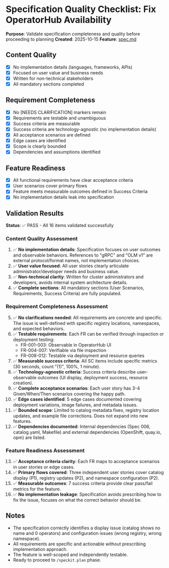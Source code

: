 # Specification Quality Checklist: Fix OperatorHub Availability

**Purpose**: Validate specification completeness and quality before proceeding to planning
**Created**: 2025-10-15
**Feature**: [spec.md](../spec.md)

## Content Quality

- [x] No implementation details (languages, frameworks, APIs)
- [x] Focused on user value and business needs
- [x] Written for non-technical stakeholders
- [x] All mandatory sections completed

## Requirement Completeness

- [x] No [NEEDS CLARIFICATION] markers remain
- [x] Requirements are testable and unambiguous
- [x] Success criteria are measurable
- [x] Success criteria are technology-agnostic (no implementation details)
- [x] All acceptance scenarios are defined
- [x] Edge cases are identified
- [x] Scope is clearly bounded
- [x] Dependencies and assumptions identified

## Feature Readiness

- [x] All functional requirements have clear acceptance criteria
- [x] User scenarios cover primary flows
- [x] Feature meets measurable outcomes defined in Success Criteria
- [x] No implementation details leak into specification

## Validation Results

**Status**: ✅ PASS - All 16 items validated successfully

### Content Quality Assessment

1. ✅ **No implementation details**: Specification focuses on user outcomes and observable behaviors. References to "gRPC" and "OLM v1" are external protocol/format names, not implementation choices.
2. ✅ **User value focused**: All user stories clearly articulate administrator/developer needs and business value.
3. ✅ **Non-technical clarity**: Written for cluster administrators and developers, avoids internal system architecture details.
4. ✅ **Complete sections**: All mandatory sections (User Scenarios, Requirements, Success Criteria) are fully populated.

### Requirement Completeness Assessment

5. ✅ **No clarifications needed**: All requirements are concrete and specific. The issue is well-defined with specific registry locations, namespaces, and expected behaviors.
6. ✅ **Testable requirements**: Each FR can be verified through inspection or deployment testing:
   - FR-001-003: Observable in OperatorHub UI
   - FR-004-007: Verifiable via file inspection
   - FR-008-012: Testable via deployment and resource queries
7. ✅ **Measurable success criteria**: All SC items include specific metrics (30 seconds, count "(1)", 100%, 1 minute).
8. ✅ **Technology-agnostic criteria**: Success criteria describe user-observable outcomes (UI display, deployment success, resource creation).
9. ✅ **Complete acceptance scenarios**: Each user story has 3-4 Given/When/Then scenarios covering the happy path.
10. ✅ **Edge cases identified**: 5 edge cases documented covering deployment variations, image failures, and metadata issues.
11. ✅ **Bounded scope**: Limited to catalog metadata fixes, registry location updates, and example file corrections. Does not expand into new features.
12. ✅ **Dependencies documented**: Internal dependencies (Spec 006, catalog.yaml, Makefile) and external dependencies (OpenShift, quay.io, opm) are listed.

### Feature Readiness Assessment

13. ✅ **Acceptance criteria clarity**: Each FR maps to acceptance scenarios in user stories or edge cases.
14. ✅ **Primary flows covered**: Three independent user stories cover catalog display (P1), registry updates (P2), and namespace configuration (P2).
15. ✅ **Measurable outcomes**: 7 success criteria provide clear pass/fail metrics for the feature.
16. ✅ **No implementation leakage**: Specification avoids prescribing how to fix the issue, focuses on what the correct behavior should be.

## Notes

- The specification correctly identifies a display issue (catalog shows no name and 0 operators) and configuration issues (wrong registry, wrong namespace).
- All requirements are specific and actionable without prescribing implementation approach.
- The feature is well-scoped and independently testable.
- Ready to proceed to `/speckit.plan` phase.
